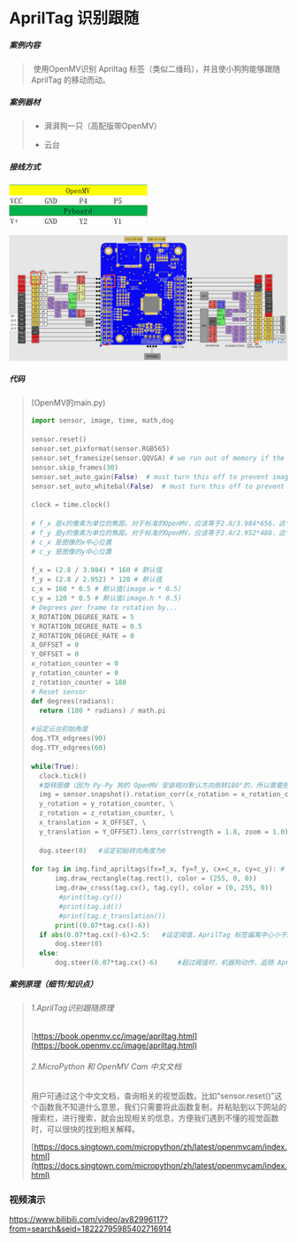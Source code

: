 # AprilTag 识别跟随

##### 案例内容

>​	使用OpenMV识别 Apriltag 标签（类似二维码），并且使小狗狗能够跟随 AprilTag 的移动而动。

##### 案例器材

>* 湃湃狗一只（高配版带OpenMV）
>
>* 云台
>

##### 接线方式

![](/pic/ch5/5.2.3/1.png) 

![](/pic/ch5/5.2.3/2.png) 

##### 代码

>(OpenMV的main.py)
>
>```python
>import sensor, image, time, math,dog
>
>sensor.reset()
>sensor.set_pixformat(sensor.RGB565)
>sensor.set_framesize(sensor.QQVGA) # we run out of memory if the resolution is much bigger...
>sensor.skip_frames(30)
>sensor.set_auto_gain(False)  # must turn this off to prevent image washout...
>sensor.set_auto_whitebal(False)  # must turn this off to prevent image washout...
>
>clock = time.clock()
>
># f_x 是x的像素为单位的焦距。对于标准的OpenMV，应该等于2.8/3.984*656，这个值是用毫米为单位的焦距除以x方向的感光元件的长度，乘以x方向的感光元件的像素（OV7725）
># f_y 是y的像素为单位的焦距。对于标准的OpenMV，应该等于2.8/2.952*488，这个值是用毫米为单位的焦距除以y方向的感光元件的长度，乘以y方向的感光元件的像素（OV7725）
># c_x 是图像的x中心位置
># c_y 是图像的y中心位置
>
>f_x = (2.8 / 3.984) * 160 # 默认值
>f_y = (2.8 / 2.952) * 120 # 默认值
>c_x = 160 * 0.5 # 默认值(image.w * 0.5)
>c_y = 120 * 0.5 # 默认值(image.h * 0.5)
># Degrees per frame to rotation by...
>X_ROTATION_DEGREE_RATE = 5
>Y_ROTATION_DEGREE_RATE = 0.5
>Z_ROTATION_DEGREE_RATE = 0
>X_OFFSET = 0
>Y_OFFSET = 0
>x_rotation_counter = 0
>y_rotation_counter = 0
>z_rotation_counter = 180
># Reset sensor
>def degrees(radians):
>   return (180 * radians) / math.pi
>
>#设定云台初始角度
>dog.YTX_edgrees(90)
>dog.YTY_edgrees(60)
>
>while(True):
>   clock.tick()
>   #旋转图像（因为 Py-Py 狗的 OpenMV 安装相对默认方向倒转180°的，所以需要把图像旋转回来）
>   img = sensor.snapshot().rotation_corr(x_rotation = x_rotation_counter, \
>   y_rotation = y_rotation_counter, \
>   z_rotation = z_rotation_counter, \
>   x_translation = X_OFFSET, \
>   y_translation = Y_OFFSET).lens_corr(strength = 1.8, zoom = 1.0)
>   
>   dog.steer(0)   #设定初始转向角度为0
>
>for tag in img.find_apriltags(fx=f_x, fy=f_y, cx=c_x, cy=c_y): # 默认为TAG36H11
>       img.draw_rectangle(tag.rect(), color = (255, 0, 0))
>       img.draw_cross(tag.cx(), tag.cy(), color = (0, 255, 0))
>        #print(tag.cy())
>        #print(tag.id())
>        #print(tag.z_translation())
>       print((0.07*tag.cx()-6))
>   if abs(0.07*tag.cx()-6)<2.5:   #设定阈值，AprilTag 标签偏离中心小于2.5时机器狗不动作
>       dog.steer(0)
>   else:
>       dog.steer(0.07*tag.cx()-6)     #超过阈值时，机器狗动作，追随 AprilTag 移动
>
>
>```
>

##### 案例原理（细节/知识点）

>###### 1.AprilTag识别跟随原理
>
> [https://book.openmv.cc/image/apriltag.html](https://book.openmv.cc/image/apriltag.html)
>
>###### 2.MicroPython 和 OpenMV Cam 中文文档
>
>用户可通过这个中文文档，查询相关的视觉函数。比如“sensor.reset()”这个函数我不知道什么意思，我们只需要将此函数复制，并粘贴到以下网站的搜索栏，进行搜索，就会出现相关的信息，方便我们遇到不懂的视觉函数时，可以很快的找到相关解释。
>
>[https://docs.singtown.com/micropython/zh/latest/openmvcam/index.html](https://docs.singtown.com/micropython/zh/latest/openmvcam/index.html)

### **视频演示** 

https://www.bilibili.com/video/av82996117?from=search&seid=18222795985402716914